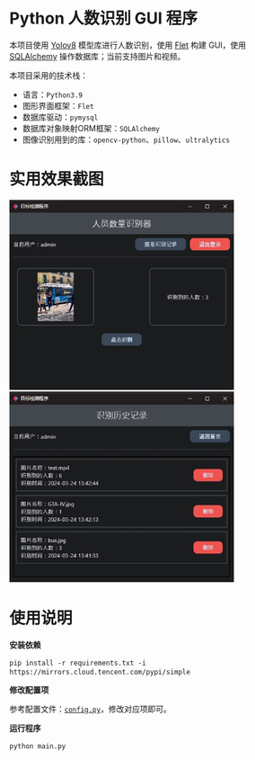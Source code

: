 # Python 人数识别 GUI 程序 

本项目使用 [Yolov8](https://docs.ultralytics.com/) 模型库进行人数识别，使用 [Flet](https://flet.dev/) 构建 GUI，使用 [SQLAlchemy](https://www.sqlalchemy.org/) 操作数据库；当前支持图片和视频。

本项目采用的技术栈：
- 语言：`Python3.9`
- 图形界面框架：`Flet`
- 数据库驱动：`pymysql`
- 数据库对象映射ORM框架：`SQLAlchemy`
- 图像识别用到的库：`opencv-python`、`pillow`、`ultralytics`

# 实用效果截图

<img src="./images/2.png" width="400"  alt=""/>
<img src="./images/3.png" width="400"  alt=""/>

# 使用说明

**安装依赖**

```shell
pip install -r requirements.txt -i https://mirrors.cloud.tencent.com/pypi/simple
```

**修改配置项**

参考配置文件：[`config.py`](./config.py)，修改对应项即可。

**运行程序**

```shell
python main.py
```
